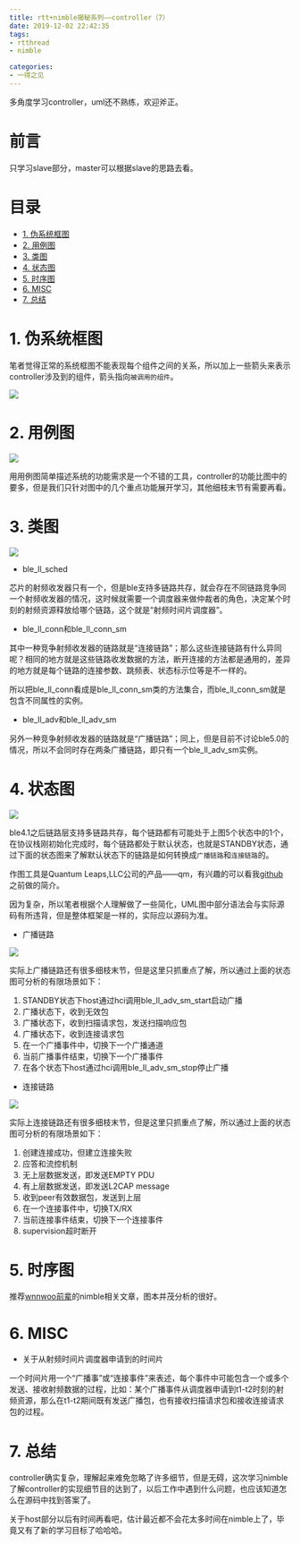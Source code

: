 ```yaml
---
title: rtt+nimble揭秘系列——controller（7）
date: 2019-12-02 22:42:35
tags:
- rtthread
- nimble

categories:
- 一得之见
---
```


多角度学习controller，uml还不熟练，欢迎斧正。
<!-- more --> 

前言
===

只学习slave部分，master可以根据slave的思路去看。

目录
===

<!-- TOC -->

- [1. 伪系统框图](#1-伪系统框图)
- [2. 用例图](#2-用例图)
- [3. 类图](#3-类图)
- [4. 状态图](#4-状态图)
- [5. 时序图](#5-时序图)
- [6. MISC](#6-misc)
- [7. 总结](#7-总结)

<!-- /TOC -->

# 1. 伪系统框图

笔者觉得正常的系统框图不能表现每个组件之间的关系，所以加上一些箭头来表示controller涉及到的组件，箭头指向`被调用的组件`。

![](controller伪系统框图.png)

# 2. 用例图

![](controller用例图.png)

用用例图简单描述系统的功能需求是一个不错的工具，controller的功能比图中的要多，但是我们只针对图中的几个重点功能展开学习，其他细枝末节有需要再看。

# 3. 类图

![](controller类图.png)

- ble_ll_sched

芯片的射频收发器只有一个，但是ble支持多链路共存，就会存在不同链路竞争同一个射频收发器的情况，这时候就需要一个调度器来做仲裁者的角色，决定某个时刻的射频资源释放给哪个链路，这个就是“射频时间片调度器”。

- ble_ll_conn和ble_ll_conn_sm

其中一种竞争射频收发器的链路就是“连接链路”；那么这些连接链路有什么异同呢？相同的地方就是这些链路收发数据的方法，断开连接的方法都是通用的，差异的地方就是每个链路的连接参数、跳频表、状态标示位等是不一样的。

所以把ble_ll_conn看成是ble_ll_conn_sm类的方法集合，而ble_ll_conn_sm就是包含不同属性的实例。

- ble_ll_adv和ble_ll_adv_sm

另外一种竞争射频收发器的链路就是“广播链路”；同上，但是目前不讨论ble5.0的情况，所以不会同时存在两条广播链路，即只有一个ble_ll_adv_sm实例。


# 4. 状态图

![](ll_sm.png)

ble4.1之后链路层支持多链路共存，每个链路都有可能处于上图5个状态中的1个，在协议栈刚初始化完成时，每个链路都处于默认状态，也就是STANDBY状态，通过下面的状态图来了解默认状态下的链路是如何转换成`广播链路`和`连接链路`的。

作图工具是Quantum Leaps,LLC公司的产品——qm，有兴趣的可以看我[github](https://github.com/JaydenH215/qp_notebook/blob/master/%E5%85%A5%E9%97%A8%E7%AF%87.md)之前做的简介。

因为复杂，所以笔者根据个人理解做了一些简化，UML图中部分语法会与实际源码有所违背，但是整体框架是一样的，实际应以源码为准。

- 广播链路

![](adv_sm.svg)

实际上广播链路还有很多细枝末节，但是这里只抓重点了解，所以通过上面的状态图可分析的有限场景如下：

1. STANDBY状态下host通过hci调用ble_ll_adv_sm_start启动广播
2. 广播状态下，收到无效包
3. 广播状态下，收到扫描请求包，发送扫描响应包
4. 广播状态下，收到连接请求包
5. 在一个广播事件中，切换下一个广播通道
6. 当前广播事件结束，切换下一个广播事件
7. 在各个状态下host通过hci调用ble_ll_adv_sm_stop停止广播

- 连接链路

![](conn_sm.svg)

实际上连接链路还有很多细枝末节，但是这里只抓重点了解，所以通过上面的状态图可分析的有限场景如下：

1. 创建连接成功，但建立连接失败
2. 应答和流控机制
3. 无上层数据发送，即发送EMPTY PDU
4. 有上层数据发送，即发送L2CAP message
5. 收到peer有效数据包，发送到上层
6. 在一个连接事件中，切换TX/RX
7. 当前连接事件结束，切换下一个连接事件
8. supervision超时断开

# 5. 时序图

推荐[wnnwoo前辈](https://wnnwoo.github.io)的nimble相关文章，图本并茂分析的很好。

# 6. MISC

- 关于从射频时间片调度器申请到的时间片

一个时间片用一个“广播事”或“连接事件”来表述，每个事件中可能包含一个或多个发送、接收射频数据的过程，比如：某个广播事件从调度器申请到t1-t2时刻的射频资源，那么在t1-t2期间既有发送广播包，也有接收扫描请求包和接收连接请求包的过程。

# 7. 总结

controller确实复杂，理解起来难免忽略了许多细节，但是无碍，这次学习nimble了解controller的实现细节目的达到了，以后工作中遇到什么问题，也应该知道怎么在源码中找到答案了。

关于host部分以后有时间再看吧，估计最近都不会花太多时间在nimble上了，毕竟又有了新的学习目标了哈哈哈。

